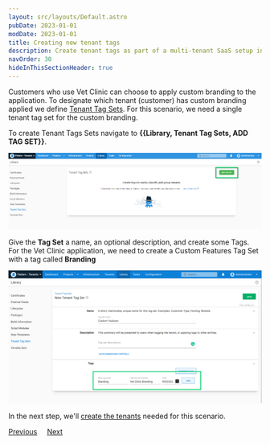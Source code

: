 ```yaml
---
layout: src/layouts/Default.astro
pubDate: 2023-01-01
modDate: 2023-01-01
title: Creating new tenant tags
description: Create tenant tags as part of a multi-tenant SaaS setup in Octopus Deploy.
navOrder: 30
hideInThisSectionHeader: true
---
```


Customers who use Vet Clinic can choose to apply custom branding to the application. To designate which tenant (customer) has custom branding applied we define [Tenant Tag Sets](/docs/tenants/tenant-tags/). For this scenario, we need a single tenant tag set for the custom branding.

To create Tenant Tags Sets navigate to **{{Library, Tenant Tag Sets, ADD TAG SET}}**.

![](/docs/tenants/guides/multi-tenant-saas-application/images/add-new-tenant-tag.png "width=500")

Give the **Tag Set** a name, an optional description, and create some Tags.  For the Vet Clinic application, we need to create a Custom Features Tag Set with a tag called **Branding**

![](/docs/tenants/guides/multi-tenant-saas-application/images/creating-new-tenant-tag.png "width=500")

In the next step, we'll [create the tenants](/docs/tenants/guides/multi-tenant-saas-application/creating-new-tenants/) needed for this scenario.

<span><a class="btn btn-secondary" href="/docs/tenants/guides/multi-tenant-saas-application/creating-new-project">Previous</a></span>&nbsp;&nbsp;&nbsp;&nbsp;&nbsp;<span><a class="btn btn-success" href="/docs/tenants/guides/multi-tenant-saas-application/creating-new-tenants">Next</a></span>